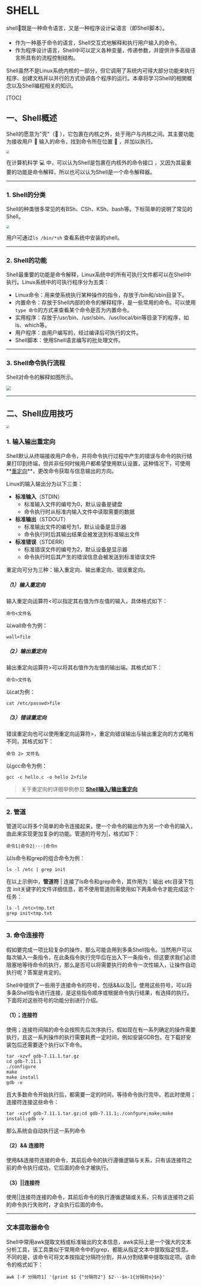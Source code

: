 # SHELL

shell:shell:既是一种命令语言，又是一种程序设计:computer:语言（即Shell脚本）。

- 作为一种基于命令的语言，Shell交互式地解释和执行用户输入的命令。
- 作为程序设计语言，Shell中可以定义各种变量，传递参数，并提供许多高级语言所具有的流程控制结构。

Shell虽然不是Linux系统内核的一部分，但它调用了系统内可得大部分功能来执行程序、创建文档并以并行的方式协调各个程序的运行。本章将学习Shell的相関概念以及Shell编程相关的知识。

[TOC]



## 一、Shell概述

Shell的愿意为"壳"（:shell: ），它包裹在内核之外，处于用户与内核之间。其主要功能为接收用户 :information_desk_person: 输入的命令，找到命令所在位置 :triangular_flag_on_post: ，并加以执行。

<img src="https://github.com/terminator-128/FairLand.github.io/raw/master/pictures/ShellKernalUser.png" style="zoom: 50%;" />

在计算机科学 :computer: 中，可以认为Shell是包裹在内核外的命令接口 ，又因为其最重要的功能是命令解释，所以也可以认为Shell是一个命令解释器。

---

### 1. Shell的分类

Shell的种类很多常见的有BSh、CSh、KSh、bash等。下标简单的说明了常见的Shell。

<img src="https://github.com/terminator-128/FairLand.github.io/raw/master/pictures/ShellKind.png" style="zoom:48%;" />

用户可通过`ls /bin/*sh` 查看系统中安装的shell。

---

### 2. Shell的功能

Shell最重要的功能是命令解释，Linux系统中的所有可执行文件都可以在Shell中执行。Linux系统中的可执行程序分为五类：

- Linux命令：用来使系统执行某种操作的指令，存放于/bin和/sbin目录下。
- 内置命令：存放于Shell内部的命令的解释程序，是一些常用的命令。可以使用`type 命令`的方式来查看某个命令是否为内置命令。
- 实用程序：存放于/usr/bin、/usr/sbin、/usr/local/bin等目录下的程序，如ls、which等。
- 用户程序：由用户编写的，经过编译后可执行的文件。
- Shell脚本：使用Shell语言编写的批处理文件。

---

### 3. Shell命令执行流程

Shell对命令的解释如图所示。

<img src="https://github.com/terminator-128/FairLand.github.io/raw/master/pictures/Process_ShellCommand.png" style="zoom:75%;" />

---



## 二、Shell应用技巧

<img src="..\..\pictures\Shell_pre.png" style="zoom:48%;" />

### 1. 输入输出重定向

Shell默认从终端接收用户命令，并将命令执行过程中产生的错误与命令的执行结果打印到终端，但并非任何时候用户都希望使用默认设置，这种情况下，可使用**<u>重定向</u>**，更改命令获取与信息输出的方向。

Linux的输入输出分为以下三类：

- **标准输入**（STDIN）
  - 标准输入文件的编号为0，默认设备是键盘
  - 命令执行时从标准内输入文件中读取需要的数据
- **标准输出**（STDOUT）
  - 标准输出文件的编号为1，默认设备是显示器
  - 命令执行时后其输出结果会被发送到标准输出文件
- **标准错误**（STDERR）
  - 标准错误文件的编号为2，默认设备是显示器
  - 命令执行时后其产生的错误信息会被发送到标准错误文件

<!--Linux通过对以上三种资源重定向。所谓重定向，即使用用户指定的文件而非默认资源（键盘、显示器）来获取或接收文件。-->

重定向可分为三种：输入重定向、输出重定向、错误重定向。

##### （1）输入重定向

输入重定向运算符<可以指定其右值为作左值的输入，具体格式如下：

```Linux
命令<文件名
```

以wall命令为例：

```shell
wall<file
```

##### （2）输出重定向

输出重定向运算符>可以将其右值作为左值的输出端。其格式如下：

```Linux
命令>文件名
```

以cat为例：

```shell
cat /etc/passwd>file
```

##### （3）错误重定向

错误重定向也可以使用重定向运算符>，重定向错误输出与输出重定向的方式略有不同，其格式如下：

```Linux
命令 2> 文件名
```

以gcc命令为例：

```shell
gcc -c hello.c -o hello 2>file
```

<!--输出与错误重定向都可以使用>>来以追加的方式将错误输出到指定的文件中-->

> 关于重定向的详细举例参见 [**Shell输入/输出重定向**](https://www.runoob.com/linux/linux-shell-io-redirections.html)

---

### 2. 管道

管道可以将多个简单的命令连接起来，使一个命令的输出作为另一个命令的输入，由此来实现更加复杂的功能。管道的符号为|，格式如下：

```Linux
命令1|命令2|···|命令n
```

以ls命令和grep的组合命令为例：

```shell
ls -l /etc | grep init
```

在以上示例中，**管道符** | 连接了ls命令和grep命令，其作用为：输出 etc目录下包含 init关键字的文件详细信息，若不使用管道则需使用如下两条命令才能完成这个任务：

```shell
ls -l /etc>tmp.txt
grep init<tmp.txt
```

---

### 3. 命令连接符

假如要完成一项比较复杂的操作，那么可能会用到多条Shell指令。当然用户可以每次输入一条指令，在此条指令执行完毕后在出入下一条指令，但这要求我们必须阻塞地等待命令的执行，那么是否可以将需要执行的命令一次性输入，让操作自动执行呢？答案是肯定的。

Shell中提供了一些用于连接命令的符号，包括&&以及||。使用这些符号，可以将多条Shell指令进行连接，是这些指令顺序或根据命令执行结果，有选择的执行。下面将对这些符号的功能分别进行介绍。

#### （1）；连接符

​	使用；连接符间隔的命令会按照先后次序执行。假如现在有一系列确定的操作需要执行，且这一系列操作的执行需要耗费一定时间，例如安装GDB包，在下载好安装包后还需要逐个执行以下命令。

```shell
tar -xzvf gdb-7.11.1.tar.gz
cd gdb-7.11.1
./configure
make
make install
gdb -v
```

且大多数命令开始执行后，都需要一定的时间，等待命令执行完毕。若此时使用；连接符连接这些命令：

```shell
tar -xzvf gdb-7.11.1.tar.gz;cd gdb-7.11.1;./confgure;make;make install;gdb -v
```

那么系统会自动执行这一系列命令

#### （2）&& 连接符

使用&&连接符连接的命令，其前后命令的执行遵循逻辑与关系，只有该连接符之前的命令执行成功，它后面的命令才被执行。

#### （3）||连接符

使用||连接符连接的命令，其前后命令的执行遵循逻辑或关系，只有该连接符之前的命令执行失败时，才会执行后面的命令。

---

### 文本提取器命令

Shell中常用awk提取文档或标准输出的文本信息，awk实际上是一个强大的文本分析工具，该工具类似于常用命令中的grep，都能从指定文本中提取指定信息。不同的是，该命令可将文本按指定分隔符分割，并从分割结果中提取指定项。该命令的格式如下：

```shell
awk [-F 分隔符1] '{print $1 {"分隔符2"} $2···$n-1{分隔符n}$n}'
```

[^]: 其中分隔符1指定源文件中的分隔符，缺省情况下，以空格作为默认分隔符；分隔符2指定打印内容中的分隔符，缺省情况下，打印的内容不进行分隔。

<!--awk一行为单位分隔，若第n个位置内容不存在则不打印出，但分隔符还会打印出-->


